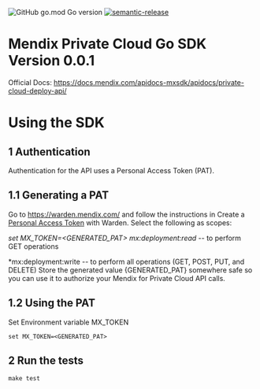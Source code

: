 ![GitHub go.mod Go version](https://img.shields.io/github/go-mod/go-version/Yogendra0Sharma/mendix-privatecloud-go-sdk?filename=go.mod)
[![semantic-release](https://img.shields.io/badge/%20%20%F0%9F%93%A6%F0%9F%9A%80-semantic--release-e10079.svg)](https://github.com/semantic-release/semantic-release)


# Mendix Private Cloud Go SDK Version 0.0.1
Official Docs: <https://docs.mendix.com/apidocs-mxsdk/apidocs/private-cloud-deploy-api/>
# Using the SDK
## 1 Authentication
Authentication for the API uses a Personal Access Token (PAT).

## 1.1 Generating a PAT
Go to <https://warden.mendix.com/> and follow the instructions in Create a [Personal Access Token](https://docs.mendix.com/developerportal/community-tools/warden/
) with Warden. Select the following as scopes:

*set MX_TOKEN=<GENERATED_PAT>*
*mx:deployment:read* -- to perform GET operations

*mx:deployment:write -- to perform all operations (GET, POST, PUT, and DELETE)
Store the generated value {GENERATED_PAT} somewhere safe so you can use it to authorize your Mendix for Private Cloud API calls.

## 1.2 Using the PAT 
Set Environment variable  MX_TOKEN

```
set MX_TOKEN=<GENERATED_PAT>
```

## 2 Run the tests

```
make test

```
